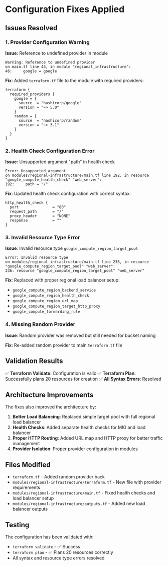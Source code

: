# Configuration Fixes Applied

## Issues Resolved

### 1. Provider Configuration Warning

**Issue**: Reference to undefined provider in module

```
Warning: Reference to undefined provider
on main.tf line 46, in module "regional_infrastructure":
46:     google = google
```

**Fix**: Added `terraform.tf` file to the module with required providers:

```hcl
terraform {
  required_providers {
    google = {
      source  = "hashicorp/google"
      version = "~> 5.0"
    }
    random = {
      source  = "hashicorp/random"
      version = "~> 3.1"
    }
  }
}
```

### 2. Health Check Configuration Error

**Issue**: Unsupported argument "path" in health check

```
Error: Unsupported argument
on modules/regional-infrastructure/main.tf line 192, in resource "google_compute_health_check" "web_server":
192:     path = "/"
```

**Fix**: Updated health check configuration with correct syntax:

```hcl
http_health_check {
  port               = "80"
  request_path       = "/"
  proxy_header       = "NONE"
  response           = ""
}
```

### 3. Invalid Resource Type Error

**Issue**: Invalid resource type `google_compute_region_target_pool`

```
Error: Invalid resource type
on modules/regional-infrastructure/main.tf line 236, in resource "google_compute_region_target_pool" "web_server":
236: resource "google_compute_region_target_pool" "web_server"
```

**Fix**: Replaced with proper regional load balancer setup:

- `google_compute_region_backend_service`
- `google_compute_region_health_check`
- `google_compute_region_url_map`
- `google_compute_region_target_http_proxy`
- `google_compute_forwarding_rule`

### 4. Missing Random Provider

**Issue**: Random provider was removed but still needed for bucket naming

**Fix**: Re-added random provider to main `terraform.tf` file

## Validation Results

✅ **Terraform Validate**: Configuration is valid
✅ **Terraform Plan**: Successfully plans 20 resources for creation
✅ **All Syntax Errors**: Resolved

## Architecture Improvements

The fixes also improved the architecture by:

1. **Better Load Balancing**: Replaced simple target pool with full regional load balancer
2. **Health Checks**: Added separate health checks for MIG and load balancer
3. **Proper HTTP Routing**: Added URL map and HTTP proxy for better traffic management
4. **Provider Isolation**: Proper provider configuration in modules

## Files Modified

- `terraform.tf` - Added random provider back
- `modules/regional-infrastructure/terraform.tf` - New file with provider requirements
- `modules/regional-infrastructure/main.tf` - Fixed health checks and load balancer setup
- `modules/regional-infrastructure/outputs.tf` - Added new load balancer outputs

## Testing

The configuration has been validated with:

- `terraform validate` - ✅ Success
- `terraform plan` - ✅ Plans 20 resources correctly
- All syntax and resource type errors resolved
